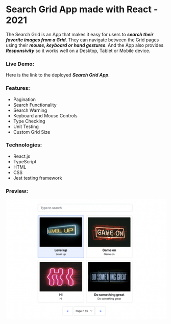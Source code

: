 # Search Grid App made with React - 2021

The Search Grid is an App that makes it easy for users to ***search their favorite images from a Grid***. They can navigate between the Grid pages using their ***mouse, keyboard or hand gestures***. And the App also provides ***Responsivity*** so it works well on a Desktop, Tablet or Mobile device.


### Live Demo:
Here is the link to the deployed ***Search Grid App***.


### Features:
- Pagination
- Search Functionality
- Search Warning
- Keyboard and Mouse Controls
- Type Checking
- Unit Testing
- Custom Grid Size


### Technologies:
- React.js
- TypeScript
- HTML
- CSS
- Jest testing framework

### Preview:

![alt text](https://github.com/panaitescu-paul/Search-Grid-React-2021/blob/main/screenshots/1.png)
